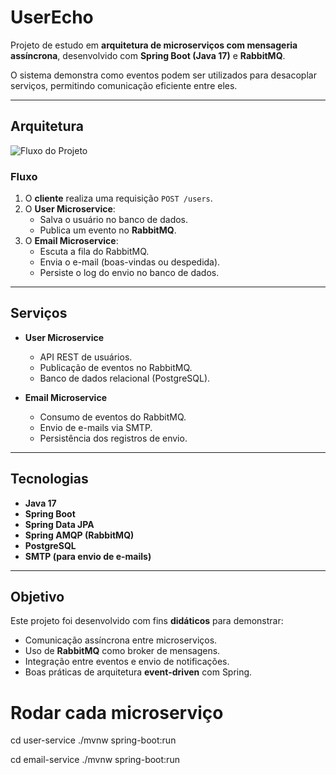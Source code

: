 # UserEcho

Projeto de estudo em **arquitetura de microserviços com mensageria assíncrona**, desenvolvido com **Spring Boot (Java 17)** e **RabbitMQ**.  

O sistema demonstra como eventos podem ser utilizados para desacoplar serviços, permitindo comunicação eficiente entre eles.

---

## Arquitetura

![Fluxo do Projeto](<img width="1005" height="216" alt="image" src="https://github.com/user-attachments/assets/e5486d58-1b0a-470b-8390-09967521acf8" />
)

### Fluxo
1. O **cliente** realiza uma requisição `POST /users`.  
2. O **User Microservice**:
   - Salva o usuário no banco de dados.  
   - Publica um evento no **RabbitMQ**.  
3. O **Email Microservice**:
   - Escuta a fila do RabbitMQ.  
   - Envia o e-mail (boas-vindas ou despedida).  
   - Persiste o log do envio no banco de dados.  

---

## Serviços

- **User Microservice**  
  - API REST de usuários.  
  - Publicação de eventos no RabbitMQ.  
  - Banco de dados relacional (PostgreSQL).  

- **Email Microservice**  
  - Consumo de eventos do RabbitMQ.  
  - Envio de e-mails via SMTP.  
  - Persistência dos registros de envio.  

---

## Tecnologias
- **Java 17**  
- **Spring Boot**  
- **Spring Data JPA**  
- **Spring AMQP (RabbitMQ)**  
- **PostgreSQL**  
- **SMTP (para envio de e-mails)**
  
---

## Objetivo
Este projeto foi desenvolvido com fins **didáticos** para demonstrar:
- Comunicação assíncrona entre microserviços.  
- Uso de **RabbitMQ** como broker de mensagens.  
- Integração entre eventos e envio de notificações.  
- Boas práticas de arquitetura **event-driven** com Spring.  


# Rodar cada microserviço
cd user-service
./mvnw spring-boot:run

cd email-service
./mvnw spring-boot:run
